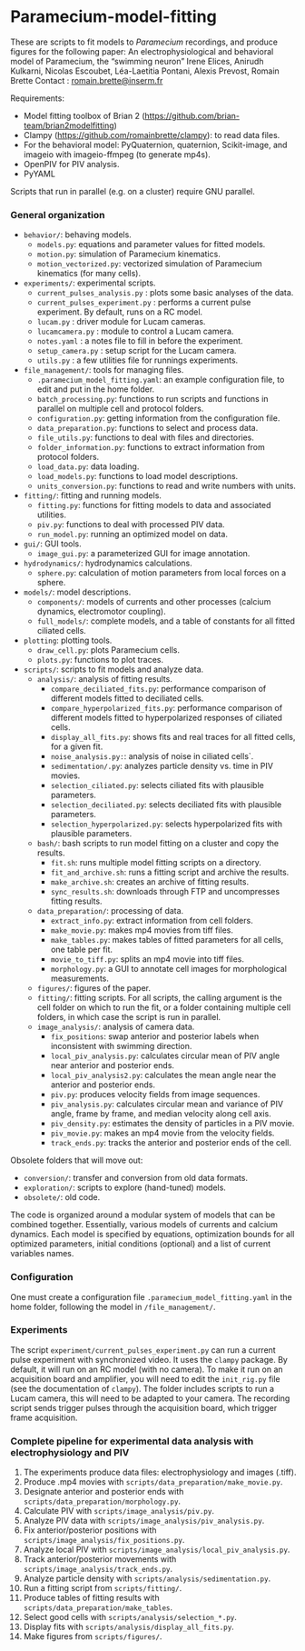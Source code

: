 # Paramecium-model-fitting

These are scripts to fit models to _Paramecium_ recordings, and produce figures for the following paper:
An electrophysiological and behavioral model of Paramecium, the “swimming neuron”
Irene Elices, Anirudh Kulkarni, Nicolas Escoubet, Léa-Laetitia Pontani, Alexis Prevost, Romain Brette
Contact : romain.brette@inserm.fr

Requirements:
* Model fitting toolbox of Brian 2 (https://github.com/brian-team/brian2modelfitting)
* Clampy (https://github.com/romainbrette/clampy): to read data files.
* For the behavioral model: PyQuaternion, quaternion, Scikit-image, and imageio with imageio-ffmpeg (to generate mp4s).
* OpenPIV for PIV analysis.
* PyYAML

Scripts that run in parallel (e.g. on a cluster) require GNU parallel.

### General organization

* `behavior/`: behaving models.
    * `models.py`: equations and parameter values for fitted models.
    * `motion.py`: simulation of Paramecium kinematics.
    * `motion_vectorized.py`: vectorized simulation of Paramecium kinematics (for many cells).
* `experiments/`: experimental scripts.
    * `current_pulses_analysis.py` : plots some basic analyses of the data.
    * `current_pulses_experiment.py` : performs a current pulse experiment. By default, runs on a RC model.
    * `lucam.py` : driver module for Lucam cameras.
    * `lucamcamera.py` : module to control a Lucam camera.
    * `notes.yaml` : a notes file to fill in before the experiment.
    * `setup_camera.py` : setup script for the Lucam camera.
    * `utils.py` : a few utilities file for runnings experiments.
* `file_management/`: tools for managing files.
    * `.paramecium_model_fitting.yaml`: an example configuration file, to edit and put in the home folder.
    * `batch_processing.py`: functions to run scripts and functions in parallel on multiple cell and
protocol folders.
    * `configuration.py`: getting information from the configuration file.
    * `data_preparation.py`: functions to select and process data.
    * `file_utils.py`: functions to deal with files and directories.
    * `folder_information.py`: functions to extract information from protocol
    folders.
    * `load_data.py`: data loading.
    * `load_models.py`: functions to load model descriptions.
    * `units_conversion.py`: functions to read and write numbers with units.
* `fitting/`: fitting and running models.
    * `fitting.py`: functions for fitting models to data and associated utilities.
    * `piv.py`: functions to deal with processed PIV data.
    * `run_model.py`: running an optimized model on data.
* `gui/`: GUI tools.
    * `image_gui.py`: a parameterized GUI for image annotation.
* `hydrodynamics/`: hydrodynamics calculations.
    * `sphere.py`: calculation of motion parameters from local forces on a sphere.
* `models/`: model descriptions.
    * `components/`: models of currents and other processes (calcium dynamics, electromotor coupling).
    * `full_models/`: complete models, and a table of constants for all fitted ciliated cells.
* `plotting`: plotting tools.
    * `draw_cell.py`: plots Paramecium cells.
    * `plots.py`: functions to plot traces.
* `scripts/`: scripts to fit models and analyze data.
    * `analysis/`: analysis of fitting results.
        * `compare_deciliated_fits.py`: performance comparison of different models fitted to deciliated cells.
        * `compare_hyperpolarized_fits.py`: performance comparison of different models fitted to hyperpolarized
        responses of ciliated cells.
        * `display_all_fits.py`: shows fits and real traces for all fitted cells, for a given fit.
        * `noise_analysis.py:`: analysis of noise in ciliated cells`.
        * `sedimentation/.py`: analyzes particle density vs. time in PIV movies.
        * `selection_ciliated.py`: selects ciliated fits with plausible parameters.
        * `selection_deciliated.py`: selects deciliated fits with plausible parameters.
        * `selection_hyperpolarized.py`: selects hyperpolarized fits with plausible parameters.
    * `bash/`: bash scripts to run model fitting on a cluster and copy the results.
        * `fit.sh`: runs multiple model fitting scripts on a directory.
        * `fit_and_archive.sh`: runs a fitting script and archive the results.
        * `make_archive.sh`: creates an archive of fitting results.
        * `sync_results.sh`: downloads through FTP and uncompresses fitting results.
    * `data_preparation/`: processing of data.
        * `extract_info.py`: extract information from cell folders.
        * `make_movie.py`: makes mp4 movies from tiff files.
        * `make_tables.py`: makes tables of fitted parameters for all cells, one table per fit.
        * `movie_to_tiff.py`: splits an mp4 movie into tiff files.
        * `morphology.py`: a GUI to annotate cell images for morphological measurements.
    * `figures/`: figures of the paper.
    * `fitting/`: fitting scripts. For all scripts, the calling argument is the cell folder on which to
    run the fit, or a folder containing multiple cell folders, in which case the script is run in parallel.
    * `image_analysis/`: analysis of camera data.
        * `fix_positions`: swap anterior and posterior labels when inconsistent with swimming direction.
        * `local_piv_analysis.py`: calculates circular mean of PIV angle near anterior and posterior ends.
        * `local_piv_analysis2.py`: calculates the mean angle near the anterior and posterior ends.
        * `piv.py`: produces velocity fields from image sequences.
        * `piv_analysis.py`: calculates circular mean and variance of PIV angle, frame by frame, and
        median velocity along cell axis.
        * `piv_density.py`: estimates the density of particles in a PIV movie.
        * `piv_movie.py`: makes an mp4 movie from the velocity fields.
        * `track_ends.py`: tracks the anterior and posterior ends of the cell.

Obsolete folders that will move out:
* `conversion/`: transfer and conversion from old data formats.
* `exploration/`: scripts to explore (hand-tuned) models.
* `obsolete/`: old code.

The code is organized around a modular system of models that
can be combined together. Essentially, various models of currents and
calcium dynamics.
Each model is specified by equations, optimization bounds for
all optimized parameters, initial conditions (optional) and
a list of current variables names.

### Configuration
One must create a configuration file
`.paramecium_model_fitting.yaml`
in the home folder, following the model in `/file_management/`.

### Experiments
The script `experiment/current_pulses_experiment.py` can run a current pulse experiment with synchronized video.
It uses the `clampy` package. By default, it will run on an RC model (with no camera). To make it run on an
acquisition board and amplifier, you will need to edit the `init_rig.py` file (see the documentation of
`clampy`). The folder includes scripts to run a Lucam camera, this will need to be adapted to your camera.
The recording script sends trigger pulses through the acquisition board, which trigger frame acquisition.

### Complete pipeline for experimental data analysis with electrophysiology and PIV

1. The experiments produce data files: electrophysiology and images (.tiff).
2. Produce .mp4 movies with `scripts/data_preparation/make_movie.py`.
3. Designate anterior and posterior ends with `scripts/data_preparation/morphology.py`.
4. Calculate PIV with `scripts/image_analysis/piv.py`.
5. Analyze PIV data with `scripts/image_analysis/piv_analysis.py`.
6. Fix anterior/posterior positions with `scripts/image_analysis/fix_positions.py`.
7. Analyze local PIV with `scripts/image_analysis/local_piv_analysis.py`.
8. Track anterior/posterior movements with `scripts/image_analysis/track_ends.py`.
9. Analyze particle density with `scripts/analysis/sedimentation.py`.
10. Run a fitting script from `scripts/fitting/`.
11. Produce tables of fitting results with `scripts/data_preparation/make_tables`.
12. Select good cells with `scripts/analysis/selection_*.py`.
13. Display fits with `scripts/analysis/display_all_fits.py`.
14. Make figures from `scripts/figures/`.
